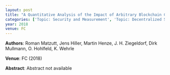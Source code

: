 ```yaml
---
layout: post
title: "A Quantitative Analysis of the Impact of Arbitrary Blockchain Content on Bitcoin"
categories: ['Topic: Security and Measurement', 'Topic: Decentralized Systems', '2018', 'Venue: FC']
year: 2018
venue: FC
---
```

**Authors**: Roman Matzutt, Jens Hiller, Martin Henze, J. H. Ziegeldorf, Dirk Mullmann, O. Hohlfeld, K. Wehrle

**Venue**: FC (2018)

**Abstract**: Abstract not available

